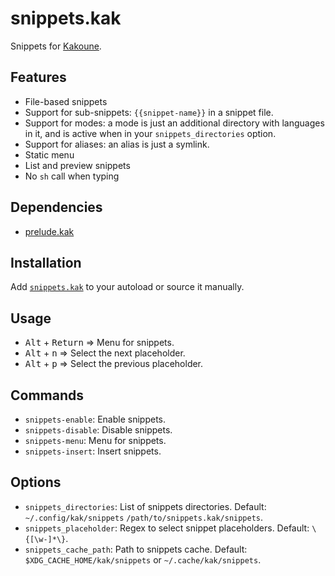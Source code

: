 # snippets.kak

Snippets for [Kakoune].

## Features

- File-based snippets
- Support for sub-snippets: `{{snippet-name}}` in a snippet file.
- Support for modes:
  a mode is just an additional directory with languages in it,
  and is active when in your `snippets_directories` option.
- Support for aliases: an alias is just a symlink.
- Static menu
- List and preview snippets
- No `sh` call when typing

## Dependencies

- [prelude.kak]

[prelude.kak]: https://github.com/alexherbo2/prelude.kak

## Installation

Add [`snippets.kak`](rc/snippets.kak) to your autoload or source it manually.

## Usage

- <kbd>Alt</kbd> + <kbd>Return</kbd> ⇒ Menu for snippets.
- <kbd>Alt</kbd> + <kbd>n</kbd> ⇒ Select the next placeholder.
- <kbd>Alt</kbd> + <kbd>p</kbd> ⇒ Select the previous placeholder.

## Commands

- `snippets-enable`: Enable snippets.
- `snippets-disable`: Disable snippets.
- `snippets-menu`: Menu for snippets.
- `snippets-insert`: Insert snippets.

## Options

- `snippets_directories`: List of snippets directories.  Default: `~/.config/kak/snippets` `/path/to/snippets.kak/snippets`.
- `snippets_placeholder`: Regex to select snippet placeholders.  Default: `\{[\w-]*\}`.
- `snippets_cache_path`: Path to snippets cache.  Default: `$XDG_CACHE_HOME/kak/snippets` or `~/.cache/kak/snippets`.

[Kakoune]: https://kakoune.org
